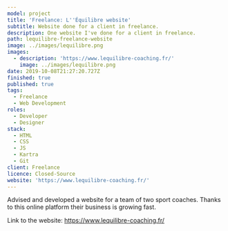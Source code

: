```yaml
---
model: project
title: 'Freelance: L''Équilibre website'
subtitle: Website done for a client in freelance.
description: One website I've done for a client in freelance.
path: lequilibre-freelance-website
image: ../images/lequilibre.png
images:
  - description: 'https://www.lequilibre-coaching.fr/'
    image: ../images/lequilibre.png
date: 2019-10-08T21:27:20.727Z
finished: true
published: true
tags:
  - Freelance
  - Web Development
roles:
  - Developer
  - Designer
stack:
  - HTML
  - CSS
  - JS
  - Kartra
  - Git
client: Freelance
licence: Closed-Source
website: 'https://www.lequilibre-coaching.fr/'
---
```

Advised and developed a website for a team of two sport coaches. Thanks to this online platform their business is growing fast.

Link to the website: <https://www.lequilibre-coaching.fr/>
